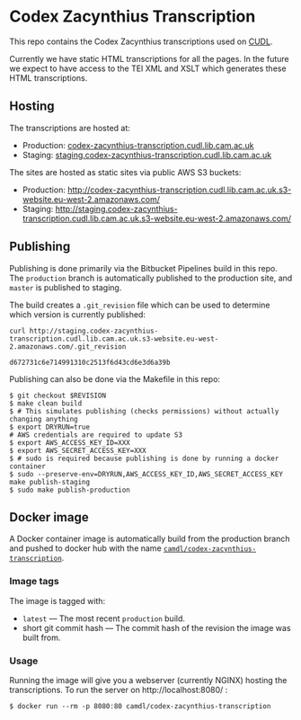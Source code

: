 # Codex Zacynthius Transcription

This repo contains the Codex Zacynthius transcriptions used on [CUDL](https://cudl.lib.cam.ac.uk).

Currently we have static HTML transcriptions for all the pages. In the future we expect to have access to the TEI XML and XSLT which generates these HTML transcriptions.

## Hosting

The transcriptions are hosted at:

* Production: [codex-zacynthius-transcription.cudl.lib.cam.ac.uk][production]
* Staging: [staging.codex-zacynthius-transcription.cudl.lib.cam.ac.uk][staging]

[production]: http://codex-zacynthius-transcription.cudl.lib.cam.ac.uk/
[staging]: http://staging.codex-zacynthius-transcription.cudl.lib.cam.ac.uk/

The sites are hosted as static sites via public AWS S3 buckets:

* Production: http://codex-zacynthius-transcription.cudl.lib.cam.ac.uk.s3-website.eu-west-2.amazonaws.com/
* Staging: http://staging.codex-zacynthius-transcription.cudl.lib.cam.ac.uk.s3-website.eu-west-2.amazonaws.com/

## Publishing

Publishing is done primarily via the Bitbucket Pipelines build in this repo. The `production` branch is automatically published to the production site, and `master` is published to staging.

The build creates a `.git_revision` file which can be used to determine which version is currently published:

```commandline
curl http://staging.codex-zacynthius-transcription.cudl.lib.cam.ac.uk.s3-website.eu-west-2.amazonaws.com/.git_revision

d672731c6e714991310c2513f6d43cd6e3d6a39b
```

Publishing can also be done via the Makefile in this repo:

```commandline
$ git checkout $REVISION
$ make clean build
$ # This simulates publishing (checks permissions) without actually changing anything
$ export DRYRUN=true
# AWS credentials are required to update S3
$ export AWS_ACCESS_KEY_ID=XXX
$ export AWS_SECRET_ACCESS_KEY=XXX
$ # sudo is required because publishing is done by running a docker container
$ sudo --preserve-env=DRYRUN,AWS_ACCESS_KEY_ID,AWS_SECRET_ACCESS_KEY make publish-staging
$ sudo make publish-production
```

## Docker image

A Docker container image is automatically build from the production branch and pushed to docker hub with the name [`camdl/codex-zacynthius-transcription`][dh].

### Image tags

The image is tagged with:

- `latest` — The most recent `production` build.
- short git commit hash — The commit hash of the revision the image was built from.

### Usage

Running the image will give you a webserver (currently NGINX) hosting the transcriptions. To run the server on http://localhost:8080/ :

```commandline
$ docker run --rm -p 8080:80 camdl/codex-zacynthius-transcription
```

[dh]: https://hub.docker.com/repository/docker/camdl/codex-zacynthius-transcription
